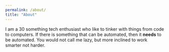 ```yaml
---
permalink: /about/
title: "About"
---
```


I am a 30 something tech enthusiast who like to tinker with things from code to computers. If there is something that can be automated, then it **needs** to be automated. You would not call me lazy, but more inclined to work smarter not harder.